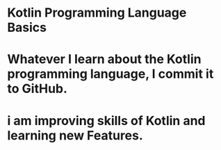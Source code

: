 # Kotlin Programming Language Basics
# Whatever I learn about the Kotlin programming language, I commit it to GitHub.
# i am improving skills of Kotlin and learning new Features.
